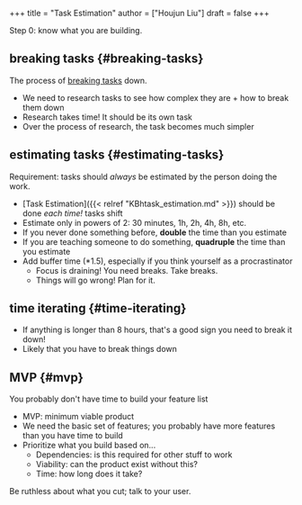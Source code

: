 +++
title = "Task Estimation"
author = ["Houjun Liu"]
draft = false
+++

Step 0: know what you are building.


## breaking tasks {#breaking-tasks}

The process of [breaking tasks](#breaking-tasks) down.

-   We need to research tasks to see how complex they are + how to break them down
-   Research takes time! It should be its own task
-   Over the process of research, the task becomes much simpler


## estimating tasks {#estimating-tasks}

Requirement: tasks should _always_ be estimated by the person doing the work.

-   [Task Estimation]({{< relref "KBhtask_estimation.md" >}}) should be done _each time!_ tasks shift
-   Estimate only in powers of 2: 30 minutes, 1h, 2h, 4h, 8h, etc.
-   If you never done something before, **double** the time than you estimate
-   If you are teaching someone to do something, **quadruple** the time than you estimate
-   Add buffer time (\*1.5), especially if you think yourself as a procrastinator
    -   Focus is draining! You need breaks. Take breaks.
    -   Things will go wrong! Plan for it.


## time iterating {#time-iterating}

-   If anything is longer than 8 hours, that's a good sign you need to break it down!
-   Likely that you have to break things down


## MVP {#mvp}

You probably don't have time to build your feature list

-   MVP: minimum viable product
-   We need the basic set of features; you probably have more features than you have time to build
-   Prioritize what you build based on...
    -   Dependencies: is this required for other stuff to work
    -   Viability: can the product exist without this?
    -   Time: how long does it take?

Be ruthless about what you cut; talk to your user.